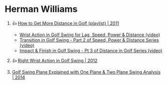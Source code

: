 # Herman Williams

1. :thumbsup: [How to Get More Distance in Golf (playlist) | 2011](https://www.youtube.com/playlist?list=PLMV885H6UBCOAzfUoAmxfYh3wgEwV75lU)
   - [Wrist Action in Golf Swing for Lag, Speed, Power & Distance (video)](https://www.youtube.com/watch?v=JcOD_wdrEeo)
   - [Transition in Golf Swing - Part 2 of Speed, Power & Distance Series (video)](https://www.youtube.com/watch?v=K0OetcVjHeM)
   - [Impact & Finish in Golf Swing - Pt 3 of Distance in Golf Series (video)](https://www.youtube.com/watch?v=GLLR_9gFcKs)

1. :thumbsup: [Right Wrist Action in Golf Swing | 2012](https://www.youtube.com/watch?v=jmtyfCv2_vg)

1. [Golf Swing Plane Explained with One Plane & Two Plane Swing Analysis | 2014](https://www.youtube.com/watch?v=bvKHfH_u_L0)

